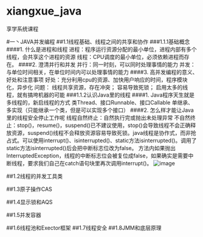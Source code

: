 # xiangxue_java
享学系统课程

#一丶JAVA并发编程
##1.1线程基础、线程之间的共享和协作
###1.1.1基础概念
####1.	什么是进程和线程
进程：程序运行资源分配的最小单位，进程内部有多个线程，会共享这个进程的资源
线程：CPU调度的最小单位，必须依赖进程而存在。
####2.	澄清并行和并发
并行：同一时刻，可以同时处理事情的能力
并发：与单位时间相关，在单位时间内可以处理事情的能力
####3.	高并发编程的意义、好处和注意事项
好处：充分利用cpu的资源、加快用户响应的时间，程序模块化，异步化
问题：
线程共享资源，存在冲突；
容易导致死锁；
启用太多的线程，就有搞垮机器的可能
###1.1.2认识Java里的线程
####1.	Java程序天生就是多线程的，新启线程的方式
类Thread、接口Runnable、接口Callable
单继承、多实现（只能继承一个类，但是可以实现多个接口）
####2.	怎么样才能让Java里的线程安全停止工作呢
线程自然终止：自然执行完或抛出未处理异常
不自然终止：stop()，resume()，suspend()已不建议使用，stop()会导致线程不会正确释放资源，suspend()线程不会释放资源容易导致死锁。java线程是协作式，而非抢占式。可以使用interrupt()、isinterrupted()、static方法isinterrupted()。调用了static方法isinterrupted()后会把中断标志位改为false。
方法内如果抛出InterruptedException，线程的中断标志位会被复位成false，如果确实是需要中断线程，要求我们自己在catch语句块里再次调用interrupt()。
 ![image](https://github.com//xiangxue//src//picture//thread.png)
 
 
##1.2线程的并发工具类



##1.3原子操作CAS



##1.4显示锁和AQS



##1.5并发容器



##1.6线程池和Exector框架
##1.7线程安全
##1.8JMM和底层原理

